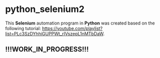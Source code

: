 # python_selenium2

This **Selenium** automation program in **Python** was created based on the following tutorial: https://youtube.com/playlist?list=PLc3SzDYhhiGUPPWt_rIVszepL1nMTbDaW.

## !!!WORK_IN_PROGRESS!!!
